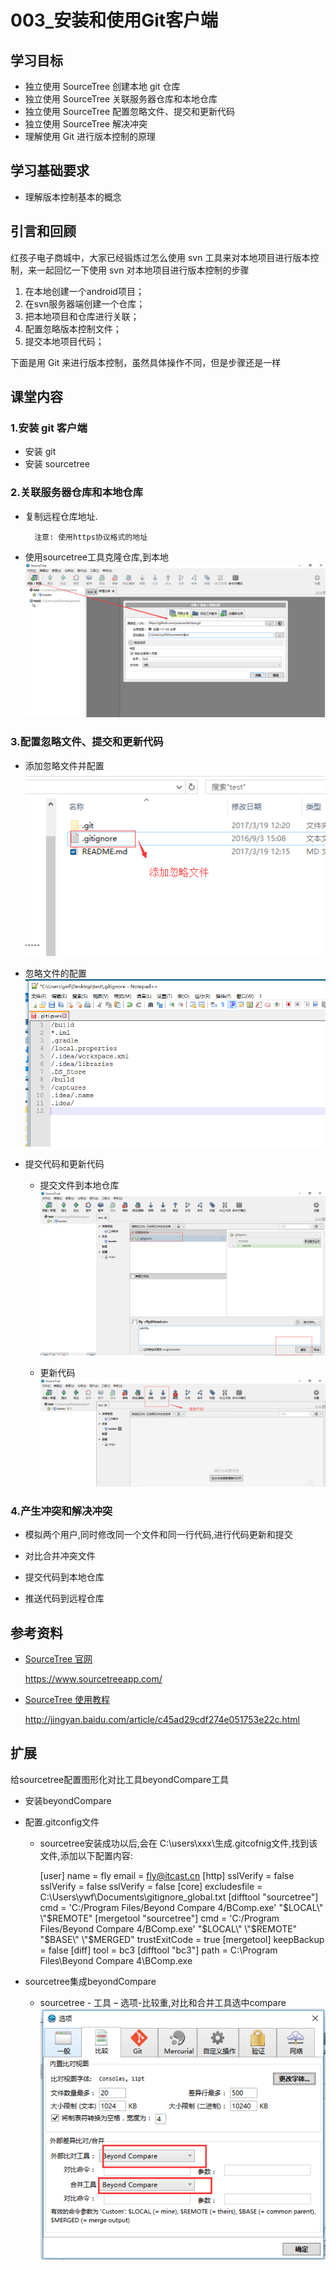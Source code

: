 # 003_安装和使用Git客户端
## 学习目标
- 独立使用 SourceTree 创建本地 git 仓库
- 独立使用 SourceTree 关联服务器仓库和本地仓库
- 独立使用 SourceTree 配置忽略文件、提交和更新代码
- 独立使用 SourceTree 解决冲突
- 理解使用 Git 进行版本控制的原理

## 学习基础要求
- 理解版本控制基本的概念

## 引言和回顾
红孩子电子商城中，大家已经锻炼过怎么使用 svn 工具来对本地项目进行版本控制，来一起回忆一下使用 svn 对本地项目进行版本控制的步骤

1. 在本地创建一个android项目；
2. 在svn服务器端创建一个仓库；
3. 把本地项目和仓库进行关联；
4. 配置忽略版本控制文件；
5. 提交本地项目代码；

下面是用 Git 来进行版本控制，虽然具体操作不同，但是步骤还是一样


## 课堂内容

### 1.安装 git 客户端

- 安装 git
- 安装 sourcetree

### 2.关联服务器仓库和本地仓库

- 复制远程仓库地址. 

        注意: 使用https协议格式的地址

- 使用sourcetree工具克隆仓库,到本地
![](/assets/使用sourcetree克隆仓库到本地.png)


### 3.配置忽略文件、提交和更新代码
- 添加忽略文件并配置
![](/assets/添加忽略文件.png)

- 忽略文件的配置
![](/assets/忽略文件的配置.png)

- 提交代码和更新代码

    * 提交文件到本地仓库
    ![](/assets/提交文件到本地仓库.png)

    * 更新代码
    ![](/assets/更新代码.png)
    
    
### 4.产生冲突和解决冲突

- 模拟两个用户,同时修改同一个文件和同一行代码,进行代码更新和提交

- 对比合并冲突文件
- 提交代码到本地仓库
- 推送代码到远程仓库


## 参考资料
- [SourceTree 官网](https://www.sourcetreeapp.com/)

    https://www.sourcetreeapp.com/
    
- [SourceTree 使用教程](http://jingyan.baidu.com/article/c45ad29cdf274e051753e22c.html)

    http://jingyan.baidu.com/article/c45ad29cdf274e051753e22c.html
    
    
    
## 扩展

给sourcetree配置图形化对比工具beyondCompare工具

- 安装beyondCompare
 
- 配置.gitconfig文件

    * sourcetree安装成功以后,会在 C:\users\xxx\生成.gitcofnig文件,找到该文件,添加以下配置内容:
    
    
        [user]
	name = fly
	email = fly@itcast.cn
        [http]
         	sslVerify = false
         	sslVerify = false
         	sslVerify = false
        [core]
         	excludesfile = C:\\Users\\ywf\\Documents\\gitignore_global.txt
         [difftool "sourcetree"]
         	cmd = 'C:/Program Files/Beyond Compare 4/BComp.exe' \"$LOCAL\" \"$REMOTE\"
         [mergetool "sourcetree"]
         	cmd = 'C:/Program Files/Beyond Compare 4/BComp.exe' \"$LOCAL\" \"$REMOTE\" \"$BASE\" \"$MERGED\"
         	trustExitCode = true
         [mergetool]
         	keepBackup = false
         [diff]
         	tool = bc3
         [difftool "bc3"]
         	path = C:\\Program Files\\Beyond Compare 4\\BComp.exe
         
    
- sourcetree集成beyondCompare

    * sourcetree - 工具 – 选项-比较重,对比和合并工具选中compare
 ![](/assets/sourcetree集成beyondCompare对比工具.png)


